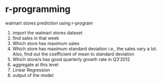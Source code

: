 # r-programming
walmart stores prediction using r-program
1.	import the walmart stores dataset
2.	find sales in that week
3.	Which store has maximum sales
4.	Which store has maximum standard deviation i.e., the sales vary a lot. Also, find out the coefficient of mean to standard deviation
5.	Which store/s has good quarterly growth rate in Q3’2012
6.	aggregate at this level
7.	Linear Regression
8.	output of the model
